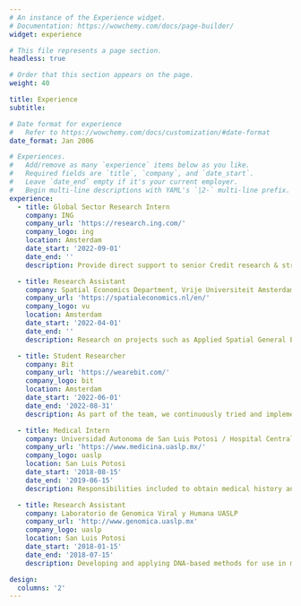 ```yaml
---
# An instance of the Experience widget.
# Documentation: https://wowchemy.com/docs/page-builder/
widget: experience

# This file represents a page section.
headless: true

# Order that this section appears on the page.
weight: 40

title: Experience
subtitle:

# Date format for experience
#   Refer to https://wowchemy.com/docs/customization/#date-format
date_format: Jan 2006

# Experiences.
#   Add/remove as many `experience` items below as you like.
#   Required fields are `title`, `company`, and `date_start`.
#   Leave `date_end` empty if it's your current employer.
#   Begin multi-line descriptions with YAML's `|2-` multi-line prefix.
experience:
  - title: Global Sector Research Intern
    company: ING
    company_url: 'https://research.ing.com/'
    company_logo: ing
    location: Amsterdam
    date_start: '2022-09-01'
    date_end: ''
    description: Provide direct support to senior Credit research & strategy colleagues with the aim to constantly improve the product range, investor presentations, and run quantitative tasks.

  - title: Research Assistant
    company: Spatial Economics Department, Vrije Universiteit Amsterdam
    company_url: 'https://spatialeconomics.nl/en/'
    company_logo: vu
    location: Amsterdam
    date_start: '2022-04-01'
    date_end: ''
    description: Research on projects such as Applied Spatial General Equilibrium Models. Wrote a paper on the analysis of commuting dynamics in The Netherlands.

  - title: Student Researcher
    company: Bit
    company_url: 'https://wearebit.com/'
    company_logo: bit
    location: Amsterdam
    date_start: '2022-06-01'
    date_end: '2022-08-31'
    description: As part of the team, we continuously tried and implement the newest technologies out there. In my projects, I worked with deep neural networks, NLP and speech recognition.

  - title: Medical Intern
    company: Universidad Autonoma de San Luis Potosi / Hospital Central
    company_url: 'https://www.medicina.uaslp.mx/'
    company_logo: uaslp
    location: San Luis Potosi
    date_start: '2018-08-15'
    date_end: '2019-06-15'
    description: Responsibilities included to obtain medical history and make initial physical examination of patients, document that on the patients file, record provisional diagnosis , suggest primary investigations and treatment plan provided that the treatment plan is discussed and approved by a senior team member. Rotations through the Department of Internal Medicine, Pathology, Infectiology, Family Medicine, Cardiology and Neurology.

  - title: Research Assistant
    company: Laboratorio de Genomica Viral y Humana UASLP
    company_url: 'http://www.genomica.uaslp.mx'
    company_logo: uaslp
    location: San Luis Potosi
    date_start: '2018-01-15'
    date_end: '2018-07-15'
    description: Developing and applying DNA-based methods for use in molecular epidemiology and genetic characterisation of viral infectious diseases (HIV, Influenza and Hepatitis B).

design:
  columns: '2'
---
```

